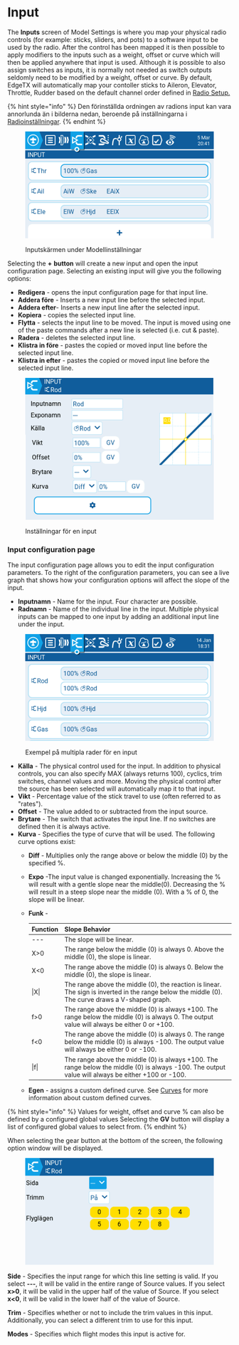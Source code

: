 # Input

The **Inputs** screen of Model Settings is where you map your physical radio controls (for example: sticks, sliders, and pots) to a software input to be used by the radio. After the control has been mapped it is then possible to apply modifiers to the inputs such as a weight, offset or curve which will then be applied anywhere that input is used. Although it is possible to also assign switches as inputs, it is normally not needed as switch outputs seldomly need to be modified by a weight, offset or curve. By default, EdgeTX will automatically map your contoller sticks to Aileron, Elevator, Throttle, Rudder based on the default channel order defined in [Radio Setup.](../../radio-settings/radio-setup/)

{% hint style="info" %}
Den förinställda ordningen av radions input kan vara annorlunda än i bilderna nedan, beroende på inställningarna i [Radioinställningar](../../radio-settings/).
{% endhint %}

<figure><img src="../../../../.gitbook/assets/input.png" alt=""><figcaption><p>Inputskärmen under Modellinställningar</p></figcaption></figure>

Selecting the **+** **button** will create a new input and open the input configuration page. Selecting an existing input will give you the following options:

* **Redigera** - opens the input configuration page for that input line.
* **Addera före** - Inserts a new input line before the selected input.
* **Addera efter**- Inserts a new input line after the selected input.
* **Kopiera** - copies the selected input line.
* **Flytta** - selects the input line to be moved. The input is moved using one of the paste commands after a new line is selected (i.e. cut & paste).
* **Radera** - deletes the selected input line.
* **Klistra in före** - pastes the copied or moved input line before the selected input line.
* **Klistra in efter** - pastes the copied or moved input line before the selected input line.

<figure><img src="../../../../.gitbook/assets/Inputs2.png" alt=""><figcaption><p>Inställningar för en input</p></figcaption></figure>

### Input configuration page

The input configuration page allows you to edit the input configuration parameters. To the right of the configuration parameters, you can see a live graph that shows how your configuration options will affect the slope of the input.

* **Inputnamn** - Name for the input. Four character are possible.
* **Radnamn** - Name of the individual line in the input. Multiple physical inputs can be mapped to one input by adding an additional input line under the input.

<figure><img src="../../../../.gitbook/assets/inputs2.png" alt=""><figcaption><p>Exempel på multipla rader för en input</p></figcaption></figure>

* **Källa** - The physical control used for the input. In addition to physical controls, you can also specify MAX (always returns 100), cyclics, trim switches, channel values and more. Moving the physical control after the source has been selected will automatically map it to that input.
* **Vikt** - Percentage value of the stick travel to use (often referred to as "rates").
* **Offset** - The value added to or subtracted from the input source.
* **Brytare** - The switch that activates the input line. If no switches are defined then it is always active.
* **Kurva** - Specifies the type of curve that will be used. The following curve options exist:
  * **Diff** - Multiplies only the range above or below the middle (0) by the specified %.
  * **Expo** -The input value is changed exponentially. Increasing the % will result with a gentle slope near the middle(0). Decreasing the % will result in a steep slope near the middle (0). With a % of 0, the slope will be linear.
  *   **Funk** -

      | Function | Slope Behavior                                                                                                                                     |
      | -------- | -------------------------------------------------------------------------------------------------------------------------------------------------- |
      | ---      | The slope will be linear.                                                                                                                          |
      | X>0      | The range below the middle (0) is always 0. Above the middle (0), the slope is linear.                                                             |
      | X<0      | The range above the middle (0) is always 0. Below the middle (0), the slope is linear.                                                             |
      | \|X\|    | The range above the middle (0), the reaction is linear. The sign is inverted in the range below the middle (0). The curve draws a V-shaped graph.  |
      | f>0      | The range above the middle (0) is always +100. The range below the middle (0) is always 0. The output value will always be either 0 or +100.       |
      | f<0      | The range above the middle (0) is always 0. The range below the middle (0) is always -100. The output value will always be either 0 or -100.       |
      | \|f\|    | The range above the middle (0) is always +100. The range below the middle (0) is always -100. The output value will always be either +100 or -100. |
  * **Egen** - assigns a custom defined curve. See [Curves](../curves.md) for more information about custom defined curves.

{% hint style="info" %}
Values for weight, offset and curve % can also be defined by a configured global values Selecting the **GV** button will display a list of configured global values to select from.
{% endhint %}

When selecting the gear button at the bottom of the screen, the following option window will be displayed.

<figure><img src="../../../../.gitbook/assets/inputs3.png" alt=""><figcaption></figcaption></figure>

**Side** - Specifies the input range for which this line setting is valid. If you select **---**, it will be valid in the entire range of Source values. If you select **x>0**, it will be valid in the upper half of the value of Source. If you select **x<0**, it will be valid in the lower half of the value of Source.

**Trim** - Specifies whether or not to include the trim values in this input. Additionally, you can select a different trim to use for this input.

**Modes** - Specifies which flight modes this input is active for.
